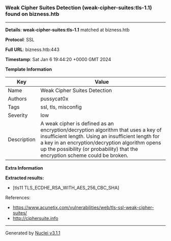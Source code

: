 ### Weak Cipher Suites Detection (weak-cipher-suites:tls-1.1) found on bizness.htb

----
**Details**: **weak-cipher-suites:tls-1.1** matched at bizness.htb

**Protocol**: SSL

**Full URL**: bizness.htb:443

**Timestamp**: Sat Jan 6 19:44:20 +0000 GMT 2024

**Template Information**

| Key | Value |
| --- | --- |
| Name | Weak Cipher Suites Detection |
| Authors | pussycat0x |
| Tags | ssl, tls, misconfig |
| Severity | low |
| Description | A weak cipher is defined as an encryption/decryption algorithm that uses a key of insufficient length. Using an insufficient length for a key in an encryption/decryption algorithm opens up the possibility (or probability) that the encryption scheme could be broken. |

**Extra Information**

**Extracted results:**

- [tls11 TLS_ECDHE_RSA_WITH_AES_256_CBC_SHA]


References: 
- https://www.acunetix.com/vulnerabilities/web/tls-ssl-weak-cipher-suites/
- http://ciphersuite.info

----

Generated by [Nuclei v3.1.1](https://github.com/projectdiscovery/nuclei)